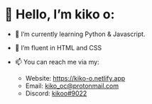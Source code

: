 # 👋 Hello, I’m kiko o:

- 🌱 I’m currently learning Python & Javascript.

- 🧠 I’m fluent in HTML and CSS

- 📫 You can reach me via my:
  - Website: https://kiko-o.netlify.app
  - Email: kiko_oc@protonmail.com
  - Discord: <a href="https://discordapp.com/users/854790762893803551/">kikoo#9022</a>

<!--

- 💪 Websites/Projects I've developed include:
  -
  -
  -

-->
